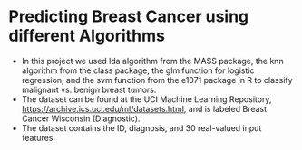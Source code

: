 # Predicting Breast Cancer using different Algorithms
* In this project we used lda algorithm from the MASS package, the knn algorithm from the class package, 
the glm function for logistic regression, and the svm function from the e1071 package in R to classify malignant vs. benign breast tumors. 
* The dataset can be found at the UCI Machine Learning Repository, https://archive.ics.uci.edu/ml/datasets.html, 
and is labeled Breast Cancer Wisconsin (Diagnostic). 
* The dataset contains the ID, diagnosis, and 30 real-valued input features.
